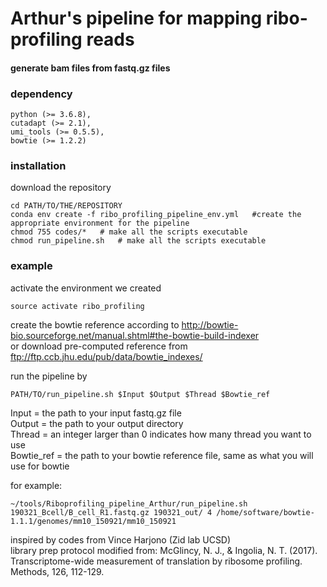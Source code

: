 # Arthur's pipeline for mapping ribo-profiling reads
#### generate bam files from fastq.gz files

### dependency
``` 
python (>= 3.6.8),
cutadapt (>= 2.1),
umi_tools (>= 0.5.5),
bowtie (>= 1.2.2)
```

### installation

download the repository  
```
cd PATH/TO/THE/REPOSITORY
conda env create -f ribo_profiling_pipeline_env.yml   #create the appropriate environment for the pipeline
chmod 755 codes/*   # make all the scripts executable
chmod run_pipeline.sh   # make all the scripts executable

```

### example

activate the environment we created
```
source activate ribo_profiling
```

create the bowtie reference according to http://bowtie-bio.sourceforge.net/manual.shtml#the-bowtie-build-indexer  
or download pre-computed reference from ftp://ftp.ccb.jhu.edu/pub/data/bowtie_indexes/
  
run the pipeline by
```
PATH/TO/run_pipeline.sh $Input $Output $Thread $Bowtie_ref
```
Input = the path to your input fastq.gz file  
Output = the path to your output directory  
Thread = an integer larger than 0 indicates how many thread you want to use  
Bowtie\_ref = the path to your bowtie reference file, same as what you will use for bowtie  
  
for example:  
```
~/tools/Riboprofiling_pipeline_Arthur/run_pipeline.sh 190321_Bcell/B_cell_R1.fastq.gz 190321_out/ 4 /home/software/bowtie-1.1.1/genomes/mm10_150921/mm10_150921
```
  
inspired by codes from Vince Harjono (Zid lab UCSD)  
library prep protocol modified from: McGlincy, N. J., & Ingolia, N. T. (2017). Transcriptome-wide measurement of translation by ribosome profiling. Methods, 126, 112-129.   